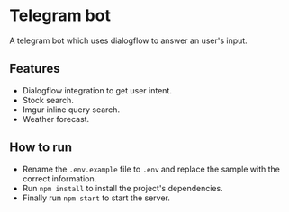 # Telegram bot

A telegram bot which uses dialogflow to answer an user's input.

## Features

- Dialogflow integration to get user intent.
- Stock search.
- Imgur inline query search.
- Weather forecast.

## How to run

- Rename the `.env.example` file to `.env` and replace the sample with the correct information.
- Run `npm install` to install the project's dependencies.
- Finally run `npm start` to start the server.
